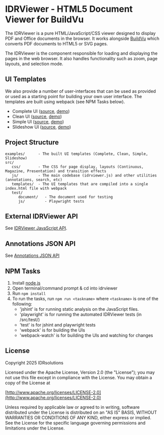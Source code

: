 # IDRViewer - HTML5 Document Viewer for BuildVu

The IDRViewer is a pure HTML/JavaScript/CSS viewer designed to display PDF and Office documents in the browser. It works alongside [BuildVu](https://www.idrsolutions.com/buildvu/) which converts PDF documents to HTML5 or SVG pages.

The IDRViewer is the component responsible for loading and displaying the pages in the web browser. It also handles functionality such as zoom, page layouts, and selection mode.

## UI Templates
We also provide a number of user-interfaces that can be used as provided or used as a starting point for building your own user interface. The templates are built using webpack (see NPM Tasks below).

- Complete UI ([source](src/templates/complete/), [demo](https://files.idrsolutions.com/Examples/IDRViewerUI/complete/))
- Clean UI ([source](src/templates/clean/), [demo](https://files.idrsolutions.com/Examples/IDRViewerUI/clean/))
- Simple UI ([source](src/templates/simple/), [demo](https://files.idrsolutions.com/Examples/IDRViewerUI/simple/))
- Slideshow UI ([source](src/templates/slideshow/), [demo](https://files.idrsolutions.com/Examples/IDRViewerUI/slideshow/))

## Project Structure
```
examples/      - The built UI templates (Complete, Clean, Simple, Slideshow)
src/
   css/        - The CSS for page display, layouts (Continuous, Magazine, Presentation) and transition effects
   js/         - The main codebase (idrviewer.js) and other utilities (annotations, search, etc)
   templates/  - The UI templates that are compiled into a single index.html file with webpack
   test/
      document/   - The document used for testing
      js/         - Playwright tests
```

## External IDRViewer API
See [IDRViewer JavaScript API](https://support.idrsolutions.com/buildvu/api-documents/idrviewer-javascript-api).

## Annotations JSON API
See [Annotations JSON API](https://support.idrsolutions.com/buildvu/api-documents/annotations-json-api)

## NPM Tasks
1. Install [node.js](https://nodejs.org/)
2. Open terminal/command prompt & cd into idrviewer
3. Run `npm install`
4. To run the tasks, run `npm run <taskname>` where `<taskname>` is one of the following:
   - 'jshint' is for running static analysis on the JavaScript files.
   - 'playwright' is for running the automated IDRViewer tests (in /src/test/)
   - 'test' is for jshint and playwright tests
   - 'webpack' is for building the UIs
   - 'webpack-watch' is for building the UIs and watching for changes

## License

Copyright 2025 IDRsolutions

Licensed under the Apache License, Version 2.0 (the "License");
you may not use this file except in compliance with the License.
You may obtain a copy of the License at

[http://www.apache.org/licenses/LICENSE-2.0](http://www.apache.org/licenses/LICENSE-2.0)

Unless required by applicable law or agreed to in writing, software
distributed under the License is distributed on an "AS IS" BASIS,
WITHOUT WARRANTIES OR CONDITIONS OF ANY KIND, either express or implied.
See the License for the specific language governing permissions and
limitations under the License.
